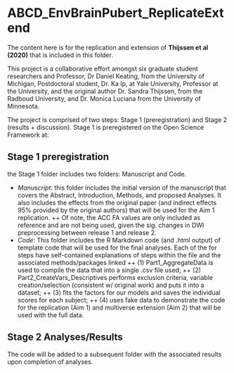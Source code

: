 # ABCD_EnvBrainPubert_ReplicateExtend

The content here is for the replication and extension of **Thijssen et al (2020)** that is included in this folder.

This project is a collaborative effort amongst six graduate student researchers and Professor, Dr Daniel Keating, from the University of Michigan, Postdoctoral student, Dr. Ka Ip,  at Yale University, Professor at the University, and the original author Dr. Sandra Thijssen, from the Radboud University, and Dr. Monica Luciana from the University of Minnesota.

The project is comprised of two steps: Stage 1 (preregistration) and Stage 2 (results + discussion). Stage 1 is preregistered on the Open Science Framework at: 

## Stage 1 preregistration 
the Stage 1 folder includes two folders: Manuscript and Code. 

  + *Manuscript*: this folder includes the initial version of the manuscript that covers the Abstract, Introduction, Methods, and proposed Analyses. It also includes the effects from the original paper (and indirect effects 95% provided by the original authors) that will be used for the Aim 1 replication. 
  ++ Of note, the ACC FA values are only included as reference and are not being used, given the sig. changes in DWI preprocessing between release 1 and release 2.
  +	*Code*: This folder includes the R Markdown code (and .html output) of template code that will be used for the final analyses. Each of the for steps have self-contained explanations of steps within the file and the associated methods/packages linked 
  ++ (1) Part1_AggregateData is used to compile the data that into a single .csv file used; 
  ++ (2) Part2_CreateVars_Descriptives performs exclusion criteria, variable creation/selection (consistent w/ original work) and puts it into a dataset; 
  ++ (3) fits the factors for our models and saves the individual scores for each subject;
  ++ (4) uses fake data to demonstrate the code for the replication (Aim 1) and multiverse extension (Aim 2) that will be used with the full data.


## Stage 2 Analyses/Results
The code will be added to a subsequent folder with the associated results upon completion of analyses.


